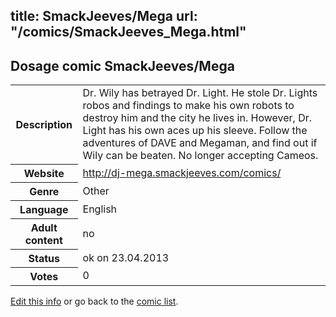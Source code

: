 title: SmackJeeves/Mega
url: "/comics/SmackJeeves_Mega.html"
---
Dosage comic SmackJeeves/Mega
-----------------------------------------

<table class="comicinfo">
<tr>
<th>Description</th><td>Dr. Wily has betrayed Dr. Light. He stole Dr. Lights robos and findings to make his own robots to destroy him and the city he lives in. However, Dr. Light has his own aces up his sleeve. Follow the adventures of DAVE and Megaman, and find out if Wily can be beaten. No longer accepting Cameos.</td>
</tr>
<tr>
<th>Website</th><td><a href="http://dj-mega.smackjeeves.com/comics/">http://dj-mega.smackjeeves.com/comics/</a></td>
</tr>
<tr>
<th>Genre</th><td>Other</td>
</tr>
<tr>
<th>Language</th><td>English</td>
</tr>
<tr>
<th>Adult content</th><td>no</td>
</tr>
<tr>
<th>Status</th><td>ok on 23.04.2013</td>
</tr>
<tr>
<th>Votes</th><td>0</div></td>
</tr>
</table>

[Edit this info](/comics/SmackJeeves_Mega_edit.html) or go back to the [comic list](../comic-index.html).
